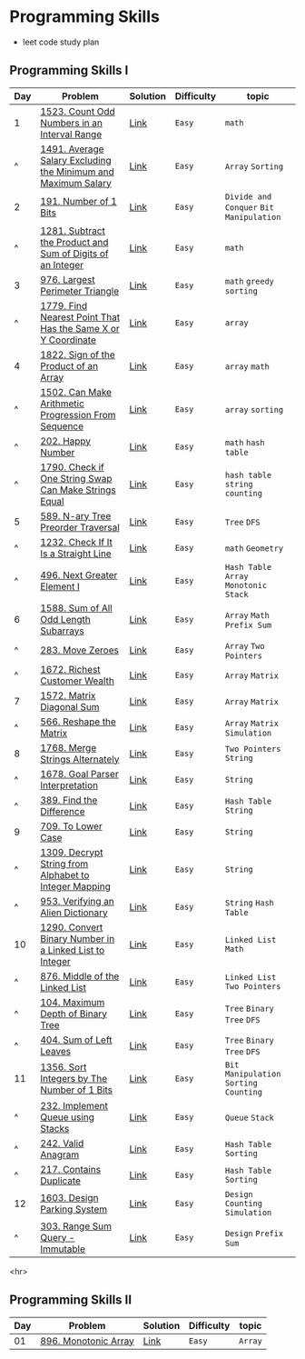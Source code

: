 # Programming Skills
- leet code study plan


## Programming Skills I
|Day|Problem|Solution|Difficulty|topic|
|---|-------|--------|----------|-----|
|1|[1523. Count Odd Numbers in an Interval Range](https://leetcode.com/problems/count-odd-numbers-in-an-interval-range/?envType=study-plan&id=programming-skills-i)|[Link](./ProgrammingSkillsI/1523-count_odd_numbers_in_interval_range.cpp)|`Easy`|`math`|
|^|[1491. Average Salary Excluding the Minimum and Maximum Salary](https://leetcode.com/problems/average-salary-excluding-the-minimum-and-maximum-salary/?envType=study-plan&id=programming-skills-i)|[Link](./ProgrammingSkillsI/1491-average_salary_excluding_the_minimum_and_maximum_salary.cpp)|`Easy`|`Array` `Sorting`|
|2|[191. Number of 1 Bits](https://leetcode.com/problems/number-of-1-bits/?envType=study-plan&id=programming-skills-i)|[Link](./ProgrammingSkillsI/191-number_of1_bits.cpp)|`Easy`|`Divide and Conquer` `Bit Manipulation`|
|^|[1281. Subtract the Product and Sum of Digits of an Integer](https://leetcode.com/problems/subtract-the-product-and-sum-of-digits-of-an-integer/?envType=study-plan&id=programming-skills-i)|[Link](./ProgrammingSkillsI/1281-subtract_the_product_and_sum_of_digits_of_an_integer.cpp)|`Easy`|`math`|
|3|[976. Largest Perimeter Triangle](https://leetcode.com/problems/largest-perimeter-triangle/description/?envType=study-plan&id=programming-skills-i)|[Link](./ProgrammingSkillsI/976-largest_permieter_triangle.cpp)|`Easy`|`math` `greedy` `sorting`|
|^|[1779. Find Nearest Point That Has the Same X or Y Coordinate](https://leetcode.com/problems/find-nearest-point-that-has-the-same-x-or-y-coordinate/description/?envType=study-plan&id=programming-skills-i)|[Link](./ProgrammingSkillsI/1779-find_nearest_point_that_has_the_same_x_or_y_coordinate.cpp)|`Easy`|`array`|
|4|[1822. Sign of the Product of an Array](https://leetcode.com/problems/sign-of-the-product-of-an-array/description/?envType=study-plan&id=programming-skills-i)|[Link](./ProgrammingSkillsI/1822-sign_of_the_product_of_an_array.cpp)|`Easy`|`array` `math`|
|^|[1502. Can Make Arithmetic Progression From Sequence](https://leetcode.com/problems/can-make-arithmetic-progression-from-sequence/description/?envType=study-plan&id=programming-skills-i)|[Link](./ProgrammingSkillsI/1502-can_make_arithmetic_progression_from_sequence.cpp)|`Easy`|`array` `sorting`|
|^|[202. Happy Number](https://leetcode.com/problems/happy-number/)|[Link](./ProgrammingSkillsI/202-happy_number.cpp)|`Easy`|`math` `hash table`|
|^|[1790. Check if One String Swap Can Make Strings Equal](https://leetcode.com/problems/check-if-one-string-swap-can-make-strings-equal/description/?envType=study-plan&id=programming-skills-i)|[Link](./ProgrammingSkillsI/1790-check_if_one_string_swap_can_make_strings_equal.cpp)|`Easy`|`hash table` `string` `counting`|
|5|[589. N-ary Tree Preorder Traversal](https://leetcode.com/problems/n-ary-tree-preorder-traversal/description/?envType=study-plan&id=programming-skills-i)|[Link](./ProgrammingSkillsI/589-N_ary_tree_preorder_traversal.cpp)|`Easy`|`Tree` `DFS`|
|^|[1232. Check If It Is a Straight Line](https://leetcode.com/problems/check-if-it-is-a-straight-line/description/?envType=study-plan&id=programming-skills-i)|[Link](./ProgrammingSkillsI/1232-check_if_it_is_a_straight_line.cpp)|`Easy`|`math` `Geometry`|
|^|[496. Next Greater Element I](https://leetcode.com/problems/next-greater-element-i/description/?envType=study-plan&id=programming-skills-i)|[Link](./ProgrammingSkillsI/496-next_greater_element_I.cpp)|`Easy` |`Hash Table` `Array` `Monotonic Stack`|
|6|[1588. Sum of All Odd Length Subarrays](https://leetcode.com/problems/sum-of-all-odd-length-subarrays/description/?envType=study-plan&id=programming-skills-i)|[Link](./ProgrammingSkillsI/1588-sum_of_all_odd_length_subarrays.cpp)|`Easy`|`Array` `Math` `Prefix Sum`|
|^|[283. Move Zeroes](https://leetcode.com/problems/move-zeroes/)|[Link](./ProgrammingSkillsI/283-move_zeroes.cpp)|`Easy`|`Array` `Two Pointers`|
|^|[1672. Richest Customer Wealth](https://leetcode.com/problems/richest-customer-wealth/description/?envType=study-plan&id=programming-skills-i)|[Link](./ProgrammingSkillsI/1672-richest_customer_wealth.cpp)|`Easy`|`Array` `Matrix`|
|7|[1572. Matrix Diagonal Sum](https://leetcode.com/problems/matrix-diagonal-sum/description/?envType=study-plan&id=programming-skills-i)|[Link](./ProgrammingSkillsI/1572-matrix_diagonal_sum.cpp)|`Easy`|`Array` `Matrix`|
|^|[566. Reshape the Matrix](https://leetcode.com/problems/reshape-the-matrix/?envType=study-plan&id=programming-skills-i)|[Link](./ProgrammingSkillsI/566-reshape_the_matrix.cpp)|`Easy`|`Array` `Matrix` `Simulation`|
|8|[1768. Merge Strings Alternately](https://leetcode.com/problems/merge-strings-alternately/)|[Link](./ProgrammingSkillsI/1768-merge_strings_alternately.cpp)|`Easy`|`Two Pointers` `String`|
|^|[1678. Goal Parser Interpretation](https://leetcode.com/problems/goal-parser-interpretation/)|[Link](./ProgrammingSkillsI/1678-goal_parser_interpretation.cpp)|`Easy`|`String`|
|^|[389. Find the Difference](https://leetcode.com/problems/find-the-difference/)|[Link](./ProgrammingSkillsI/389-find_the_difference.cpp)|`Easy`|`Hash Table` `String`|
|9|[709. To Lower Case](https://leetcode.com/problems/to-lower-case/)|[Link](./ProgrammingSkillsI/709-to_lower_case.cpp)|`Easy`|`String`|
|^|[1309. Decrypt String from Alphabet to Integer Mapping](https://leetcode.com/problems/decrypt-string-from-alphabet-to-integer-mapping/)|[Link](./ProgrammingSkillsI/1309-decrypt_string_from_aplhabet_to_integer_mapping.cpp)|`Easy`|`String`|
|^|[953. Verifying an Alien Dictionary](https://leetcode.com/problems/verifying-an-alien-dictionary/)|[Link](./ProgrammingSkillsI/953-verifing_an_alien_dictionary.cpp)|`Easy`|`String` `Hash Table`|
|10|[1290. Convert Binary Number in a Linked List to Integer](https://leetcode.com/problems/convert-binary-number-in-a-linked-list-to-integer/description/?envType=study-plan&id=programming-skills-i)|[Link](./ProgrammingSkillsI/1290-convert_binary_number_in_a_linked_list_to_integer.cpp)|`Easy`|`Linked List` `Math`|
|^|[876. Middle of the Linked List](https://leetcode.com/problems/middle-of-the-linked-list/)|[Link](./ProgrammingSkillsI/876-middle_of_the_linked_list.cpp)|`Easy`|`Linked List` `Two Pointers`|
|^|[104. Maximum Depth of Binary Tree](https://leetcode.com/problems/maximum-depth-of-binary-tree/description/?envType=study-plan&id=programming-skills-i)|[Link](./ProgrammingSkillsI/104-maximum_depth_of_binary_tree.cpp)|`Easy`|`Tree` `Binary Tree` `DFS`|
|^|[404. Sum of Left Leaves](https://leetcode.com/problems/sum-of-left-leaves/)|[Link](./ProgrammingSkillsI/404-sum_of_left_leaves.cpp)|`Easy`|`Tree` `Binary Tree` `DFS`|
|11|[1356. Sort Integers by The Number of 1 Bits](https://leetcode.com/problems/sort-integers-by-the-number-of-1-bits/)|[Link](./ProgrammingSkillsI/1356-sort_integers_by_the_number_of_1_bits.cpp)|`Easy`|`Bit Manipulation` `Sorting` `Counting`|
|^|[232. Implement Queue using Stacks](https://leetcode.com/problems/implement-queue-using-stacks/description/?envType=study-plan&id=programming-skills-i)|[Link](./ProgrammingSkillsI/232-implement_queue_using_stacks.cpp)|`Easy`|`Queue` `Stack`|
|^|[242. Valid Anagram](https://leetcode.com/problems/valid-anagram/)|[Link](./ProgrammingSkillsI/242-valid_anagram.cpp)|`Easy`|`Hash Table` `Sorting`|
|^|[217. Contains Duplicate](https://leetcode.com/problems/contains-duplicate/description/?envType=study-plan&id=programming-skills-i)|[Link](./ProgrammingSkillsI/217-contains_duplicate.cpp)|`Easy`|`Hash Table` `Sorting`|
|12|[1603. Design Parking System](https://leetcode.com/problems/design-parking-system/description/?envType=study-plan&id=programming-skills-i)|[Link](./ProgrammingSkillsI/1603-design_parking_system.cpp)|`Easy`|`Design` `Counting` `Simulation`|
|^|[303. Range Sum Query - Immutable](https://leetcode.com/problems/range-sum-query-immutable/description/?envType=study-plan&id=programming-skills-i)|[Link](./ProgrammingSkillsI/303-range_sum_query_immutable.cpp)|`Easy`|`Design` `Prefix Sum`|

<hr\>

## Programming Skills II

|Day|Problem|Solution|Difficulty|topic|
|---|-------|--------|----------|-----|
|01|[896. Monotonic Array](https://leetcode.com/problems/monotonic-array/description/?envType=study-plan&id=programming-skills-ii)|[Link](./ProgrammingSkillsII/896-monotonic_array.cpp)|`Easy`|`Array`|
